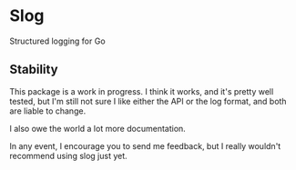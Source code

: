 Slog
====

Structured logging for Go


Stability
---------

This package is a work in progress. I think it works, and it's pretty well
tested, but I'm still not sure I like either the API or the log format, and both
are liable to change.

I also owe the world a lot more documentation.

In any event, I encourage you to send me feedback, but I really wouldn't
recommend using slog just yet.
